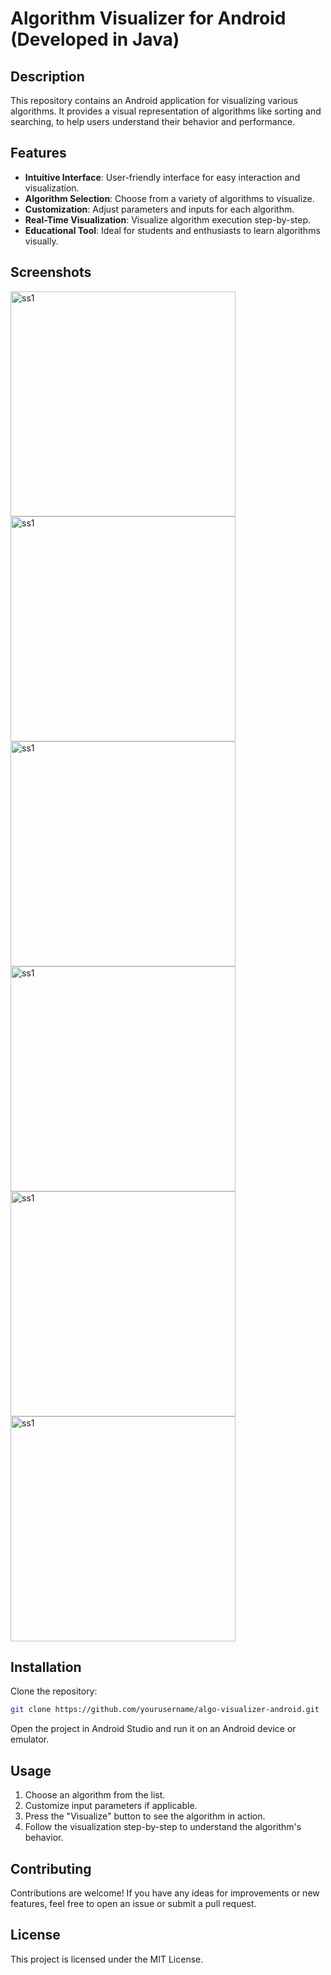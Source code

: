 # Algorithm Visualizer for Android (Developed in Java)

## Description

This repository contains an Android application for visualizing various algorithms. It provides a visual representation of algorithms like sorting and searching, to help users understand their behavior and performance.

## Features

- **Intuitive Interface**: User-friendly interface for easy interaction and visualization.
- **Algorithm Selection**: Choose from a variety of algorithms to visualize.
- **Customization**: Adjust parameters and inputs for each algorithm.
- **Real-Time Visualization**: Visualize algorithm execution step-by-step.
- **Educational Tool**: Ideal for students and enthusiasts to learn algorithms visually.

## Screenshots

<img src="https://github.com/sarthak1206/AlgorithmVisualiser/assets/66436609/3db9dc4c-debc-4e21-8ca6-97d6582bfe9a" alt="ss1" style="width:360px; height=640px;"/>

<img src="https://github.com/sarthak1206/AlgorithmVisualiser/assets/66436609/e980398b-83c0-4513-952c-3c7b1a37eee8" alt="ss1" style="width:360px; height=640px;"/>

<img src="https://github.com/sarthak1206/AlgorithmVisualiser/assets/66436609/0bcc6a19-b259-4d0d-bb85-67a4d26c3388" alt="ss1" style="width:360px; height=640px;"/>

<img src="https://github.com/sarthak1206/AlgorithmVisualiser/assets/66436609/02adcda7-ab90-4cfd-b89d-01bccf3c131d" alt="ss1" style="width:360px; height=640px;"/>

<img src="https://github.com/sarthak1206/AlgorithmVisualiser/assets/66436609/7815a3f4-aa45-4c4c-afcb-b498445be84c" alt="ss1" style="width:360px; height=640px;"/>

<img src="https://github.com/sarthak1206/AlgorithmVisualiser/assets/66436609/67bc711b-272b-493a-b687-91472e92b60d" alt="ss1" style="width:360px; height=640px;"/>


## Installation

Clone the repository:

```bash
git clone https://github.com/yourusername/algo-visualizer-android.git
```

Open the project in Android Studio and run it on an Android device or emulator.

## Usage
1. Choose an algorithm from the list.
2. Customize input parameters if applicable.
3. Press the "Visualize" button to see the algorithm in action.
4. Follow the visualization step-by-step to understand the algorithm's behavior.

## Contributing
Contributions are welcome! If you have any ideas for improvements or new features, feel free to open an issue or submit a pull request.

## License
This project is licensed under the MIT License.
